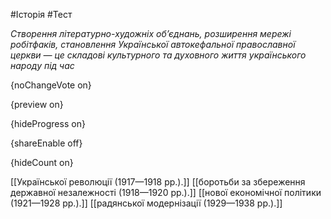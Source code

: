 #Історія #Тест

*Створення літературно-художніх об’єднань, розширення мережі робітфаків,  становлення Української автокефальної православної церкви — це складові  культурного та духовного життя українського народу під час*

{noChangeVote on}

{preview on}

{hideProgress on}

{shareEnable off}

{hideCount on}

[[Української революції (1917—1918 рр.).]]
[[боротьби за збереження державної незалежності (1918—1920 рр.).]]
[[нової економічної політики (1921—1928 рр.).]]
[[радянської модернізації (1929—1938 рр.).]]
